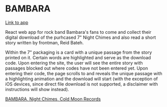 # BAMBARA

[Link to app](https://bambara.herokuapp.com/)

React web app for rock band Bambara's fans to come and collect their digital download of the purhcased 7" Night Chimes and also read a short story written by frontman, Reid Bateh. 

Within the 7" packaging is a card with a unique passage from the story printed on it. Certain words are highlighted and serve as the download code. Upon entering the site, the user will see the entire story with passages blocked out where codes have not been entered yet. Upon entering their code, the page scrolls to and reveals the unique passage with a highlighting animation and the download will start (with the exception of iOS devices, since direct file download is not supported, a disclaimer with instructions will show instead).

<a href="https://bambara.bandcamp.com/album/night-chimes" target="_blank">BAMBARA, Night Chimes, Cold Moon Records</a>
